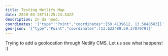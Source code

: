 ```yaml
---
title: Testing Netlify Map
date: 2020-03-28T11:25:24.342Z
description: In da hood.
coordinates: '{"type":"Point","coordinates":[59.4139612, 13.5840583]}'
geo-json: '{"type":"Point","coordinates":[13.622489,59.3707079]}'
---
```

Trying to add a geolocation through Netlify CMS. Let us see what happens! :)